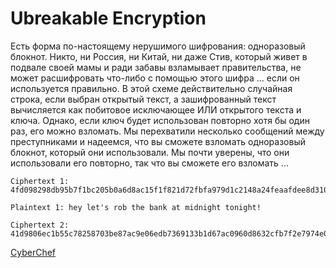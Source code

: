 # Ubreakable Encryption

Есть форма по-настоящему нерушимого шифрования: одноразовый блокнот.
Никто, ни Россия, ни Китай, ни даже Стив, который живет в подвале своей мамы и ради
забавы взламывает правительства, не может расшифровать что-либо с помощью этого
шифра ... если он используется правильно. В этой схеме действительно случайная
строка, если выбран открытый текст, а зашифрованный текст вычисляется как побитовое
исключающее ИЛИ открытого текста и ключа. Однако, если ключ будет использован
повторно хотя бы один раз, его можно взломать. Мы перехватили несколько сообщений
между преступниками и надеемся, что вы сможете взломать одноразовый блокнот, который
они использовали. Мы почти уверены, что они использовали его повторно, так что вы
сможете его взломать ...

    Ciphertext 1: 4fd098298db95b7f1bc205b0a6d8ac15f1f821d72fbfa979d1c2148a24feaafdee8d3108e8ce29c3ce1291

    Plaintext 1: hey let's rob the bank at midnight tonight!

    Ciphertext 2: 41d9806ec1b55c78258703be87ac9e06edb7369133b1d67ac0960d8632cfb7f2e7974e0ff3c536c1871b

[CyberChef](https://gchq.github.io/CyberChef/#recipe=XOR(%7B'option':'Hex','string':'4fd098298db95b7f1bc205b0a6d8ac15f1f821d72fbfa979d1c2148a24feaafdee8d3108e8ce29c3ce1291'%7D,'Standard',false)XOR(%7B'option':'Hex','string':'41d9806ec1b55c78258703be87ac9e06edb7369133b1d67ac0960d8632cfb7f2e7974e0ff3c536c1871b'%7D,'Standard',false)To_Hex('None',0)From_Hex('Auto')&input=aGV5IGxldCdzIHJvYiB0aGUgYmFuayBhdCBtaWRuaWdodCB0b25pZ2h0IQ)
